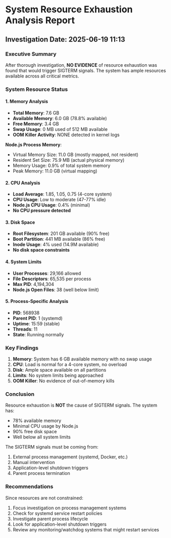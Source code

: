 # System Resource Exhaustion Analysis Report

## Investigation Date: 2025-06-19 11:13

### Executive Summary
After thorough investigation, **NO EVIDENCE** of resource exhaustion was found that would trigger SIGTERM signals. The system has ample resources available across all critical metrics.

### System Resource Status

#### 1. Memory Analysis
- **Total Memory**: 7.6 GB
- **Available Memory**: 6.0 GB (78.8% available)
- **Free Memory**: 3.4 GB
- **Swap Usage**: 0 MB used of 512 MB available
- **OOM Killer Activity**: NONE detected in kernel logs

**Node.js Process Memory**:
- Virtual Memory Size: 11.0 GB (mostly mapped, not resident)
- Resident Set Size: 75.9 MB (actual physical memory)
- Memory Usage: 0.9% of total system memory
- Peak Memory: 11.0 GB (virtual mapping)

#### 2. CPU Analysis
- **Load Average**: 1.85, 1.05, 0.75 (4-core system)
- **CPU Usage**: Low to moderate (47-77% idle)
- **Node.js CPU Usage**: 0.4% (minimal)
- **No CPU pressure detected**

#### 3. Disk Space
- **Root Filesystem**: 201 GB available (90% free)
- **Boot Partition**: 441 MB available (86% free)
- **Inode Usage**: 4% used (14.9M available)
- **No disk space constraints**

#### 4. System Limits
- **User Processes**: 29,166 allowed
- **File Descriptors**: 65,535 per process
- **Max PID**: 4,194,304
- **Node.js Open Files**: 38 (well below limit)

#### 5. Process-Specific Analysis
- **PID**: 568938
- **Parent PID**: 1 (systemd)
- **Uptime**: 15:59 (stable)
- **Threads**: 11
- **State**: Running normally

### Key Findings

1. **Memory**: System has 6 GB available memory with no swap usage
2. **CPU**: Load is normal for a 4-core system, no overload
3. **Disk**: Ample space available on all partitions
4. **Limits**: No system limits being approached
5. **OOM Killer**: No evidence of out-of-memory kills

### Conclusion

Resource exhaustion is **NOT** the cause of SIGTERM signals. The system has:
- 78% available memory
- Minimal CPU usage by Node.js
- 90% free disk space
- Well below all system limits

The SIGTERM signals must be coming from:
1. External process management (systemd, Docker, etc.)
2. Manual intervention
3. Application-level shutdown triggers
4. Parent process termination

### Recommendations

Since resources are not constrained:
1. Focus investigation on process management systems
2. Check for systemd service restart policies
3. Investigate parent process lifecycle
4. Look for application-level shutdown triggers
5. Review any monitoring/watchdog systems that might restart services
